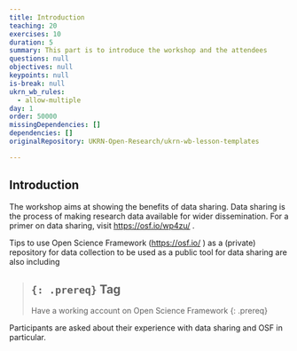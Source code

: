 ```yaml
---
title: Introduction
teaching: 20
exercises: 10
duration: 5
summary: This part is to introduce the workshop and the attendees
questions: null
objectives: null
keypoints: null
is-break: null
ukrn_wb_rules:
  - allow-multiple
day: 1
order: 50000
missingDependencies: []
dependencies: []
originalRepository: UKRN-Open-Research/ukrn-wb-lesson-templates

---
```

## Introduction

The workshop aims at showing the benefits of data sharing.
Data sharing is the process of making research data available for wider dissemination. For a primer on data sharing, visit https://osf.io/wp4zu/ .

Tips to use Open Science Framework (https://osf.io/ ) as a (private) repository for data collection to be used as a public tool for data sharing are also including

> ## `{: .prereq}` Tag
> Have a working account on Open Science Framework
{: .prereq}

Participants are asked about their experience with data sharing and OSF in particular.



